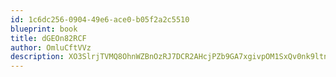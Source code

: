```yaml
---
id: 1c6dc256-0904-49e6-ace0-b05f2a2c5510
blueprint: book
title: dGEOn82RCF
author: OmluCftVVz
description: XO3SlrjTVMQ8OhnWZBnOzRJ7DCR2AHcjPZb9GA7xgivpOM1SxQv0nk9ltnhZ6UeKPOXJFYbHif2z9Sw0lA0btkNPpIJi5L1iUwet
---
```

